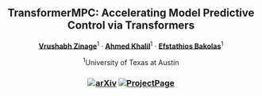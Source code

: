 <p align="center">

  <h2 align="center">TransformerMPC: Accelerating Model Predictive Control via Transformers</h2>
  <p align="center">
    <a href="https://vrushabh27.github.io/vrushabh_zinage/"><strong>Vrushabh Zinage</strong></a><sup>1</sup>
    ·
    <a href="https://github.com/itsahmedkhalil"><strong>Ahmed Khalil</strong></a><sup>1</sup>
    ·
    <a href="https://sites.utexas.edu/ebakolas/"><strong>Efstathios Bakolas</strong></a><sup>1</sup>
    
</p>

<p align="center">
    <sup>1</sup>University of Texas at Austin
</p>
   <h3 align="center">

   [![arXiv](https://img.shields.io/badge/arXiv-2408.10154-blue?logo=arxiv&color=%23B31B1B)](https://transformer-mpc.github.io/) [![ProjectPage](https://img.shields.io/badge/Project_Page-TransformerMPC-blue)]([https://transformer-mpc.github.io/](https://transformer-mpc.github.io/))
  <div align="center"></div>
</p>
